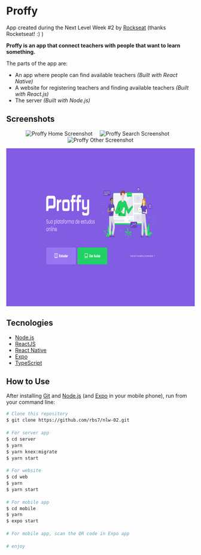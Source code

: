# Proffy

App created during the Next Level Week #2 by [Rockseat](https://rocketseat.com.br/) (thanks Rocketseat! :) )

**Proffy is an app that connect teachers with people that want to learn something.**

The parts of the app are:
- An app where people can find available teachers *(Built with React Native)*
- A website for registering teachers and finding available teachers *(Built with React.js)*
- The server *(Built with Node.js)*

## Screenshots
<p align="center">
  <img width="250px" height="514px" alt="Proffy Home Screenshot" src="https://raw.githubusercontent.com/rbs7/nlw-02/master/screenshots/screenshot_expo_01.jpg"> &nbsp;&nbsp;&nbsp; <img width="250px" height="514px" alt="Proffy Search Screenshot" src="https://raw.githubusercontent.com/rbs7/nlw-02/master/screenshots/screenshot_expo_02.jpg"> &nbsp;&nbsp;&nbsp; <img width="250px" height="514px" alt="Proffy Other Screenshot" src="https://raw.githubusercontent.com/rbs7/nlw-02/master/screenshots/screenshot_expo_03.jpg">
</p>
<p align="center">
  <img width="750px" height="423px" alt="Proffy Web Screenshot" src="https://raw.githubusercontent.com/rbs7/nlw-02/master/screenshots/screenshot_web_01.png">
</p>

## Tecnologies
-  [Node.js](https://nodejs.org/)
-  [ReactJS](https://reactjs.org/)
-  [React Native](https://reactnative.dev/)
-  [Expo](https://expo.io/)
-  [TypeScript](https://www.typescriptlang.org/)

## How to Use
After installing [Git](https://git-scm.com) and [Node.js](https://nodejs.org/) (and [Expo](https://expo.io/) in your mobile phone), run from your command line:

```bash
# Clone this repository
$ git clone https://github.com/rbs7/nlw-02.git

# For server app
$ cd server
$ yarn
$ yarn knex:migrate
$ yarn start

# For website
$ cd web
$ yarn
$ yarn start

# For mobile app
$ cd mobile
$ yarn
$ expo start

# For mobile app, scan the QR code in Expo app

# enjoy
```
